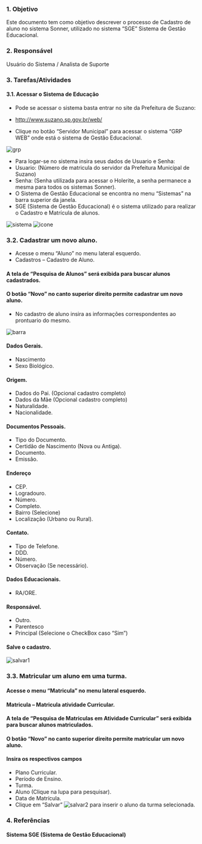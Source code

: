 ### 1.	Objetivo
Este documento tem como objetivo descrever o processo de Cadastro de aluno no sistema Sonner, utilizado no sistema “SGE” Sistema de Gestão Educacional.

### 2.	Responsável
Usuário do Sistema / Analista de Suporte

### 3.	Tarefas/Atividades
####  3.1.	Acessar o Sistema de Educação

*	Pode se acessar o sistema basta entrar no site da Prefeitura de Suzano:
*	http://www.suzano.sp.gov.br/web/

*	Clique no botão “Servidor Municipal” para acessar o sistema “GRP WEB” onde está o sistema de Gestão Educacional.
                              
![grp](https://user-images.githubusercontent.com/47988034/53956282-f7153380-40b9-11e9-9046-7537be2c3f9b.png)
                              
*	Para logar-se no sistema insira seus dados de Usuario e Senha:
*	Usuario: (Número de matricula do servidor da Prefeitura Municipal de Suzano)
*	Senha: (Senha utilizada para acessar o Holerite, a senha permanece a mesma para todos os sistemas Sonner).
*	O Sistema de Gestão Educacional se encontra no menu “Sistemas” na barra superior da janela.
*	SGE  (Sistema de Gestão Educacional) é o sistema utilizado para realizar o Cadastro e 
Matrícula de alunos.	
 	
![sistema](https://user-images.githubusercontent.com/47988034/53956329-1613c580-40ba-11e9-91a3-f98114888fe8.png)
![icone](https://user-images.githubusercontent.com/47988034/53956302-03998c00-40ba-11e9-8322-d1e833a68750.png)
  
### 3.2.	Cadastrar um novo aluno. 
*	Acesse o menu “Aluno” no menu lateral esquerdo.
*	Cadastros – Cadastro de Aluno.

####	A tela de “Pesquisa de Alunos” será exibida para buscar alunos cadastrados.
####	O botão “Novo”  no canto superior direito permite cadastrar um novo aluno.

*	No cadastro de aluno insira as informações correspondentes ao prontuario do mesmo.

![barra](https://user-images.githubusercontent.com/47988034/53956104-77876480-40b9-11e9-9576-18a71d7a2aec.png)


####	Dados Gerais.
*	Nascimento
*	Sexo Biológico.
####	Origem.
*	Dados do Pai. (Opcional cadastro completo)
*	Dados da Mãe (Opcional cadastro completo)
*	Naturalidade.
*	Nacionalidade.
####	Documentos Pessoais.
*	Tipo do Documento.
* Certidão de Nascimento (Nova ou Antiga).
*  Documento.
*	Emissão.
####	Endereço
*	CEP.
*	Logradouro.
*	Número.
*	Completo.
*	Bairro (Selecione)
*	Localização (Urbano ou Rural).
####	Contato.
*	Tipo de Telefone.
*	DDD.
*	Número.
*	Observação (Se necessário).
####	Dados Educacionais.
*	RA/ORE.
####	Responsável.
*	Outro.
*	Parentesco
*	Principal   (Selecione o CheckBox caso “Sim”)

####	Salve o cadastro. 

![salvar1](https://user-images.githubusercontent.com/47988034/53956311-0a280380-40ba-11e9-8029-7cc91f604999.png)
 
### 3.3.	Matricular um aluno em uma turma.
####	Acesse o menu “Matricula” no menu lateral esquerdo.
####	Matricula – Matricula atividade Curricular.

####  A tela de “Pesquisa de Matriculas em Atividade Curricular” será exibida para buscar alunos matriculados.
####  O botão “Novo” no canto superior direito permite matricular um novo aluno.

####  Insira os respectivos campos
*	Plano Curricular.
*	Período de Ensino.
*	Turma.
*	Aluno (Clique na lupa para pesquisar).
*	Data de Matrícula.
*	Clique em “Salvar” ![salvar2](https://user-images.githubusercontent.com/47988034/53956318-0e542100-40ba-11e9-9362-0c38381795f3.png) para inserir o aluno da turma selecionada.

### 4.	Referências
#### Sistema SGE (Sistema de Gestão Educacional)  

